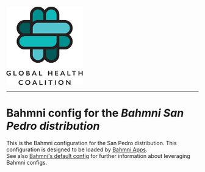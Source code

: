 ![alt tag](readme/ghc-logo-200x205.png)

-----

# Bahmni config for the _Bahmni San Pedro distribution_

This is the Bahmni configuration for the San Pedro distribution. This configuration is designed to be loaded by [Bahmni Apps](https://github.com/Bahmni/openmrs-module-bahmniapps).
<br/>See also [Bahmni's default config](https://github.com/Bahmni/default-config) for further information about leveraging Bahmni configs.
